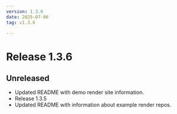 ```yaml
---
version: 1.3.6
date: 2025-07-06
tag: v1.3.6

---
```


# Release 1.3.6

## **Unreleased**
- Updated README with demo render site information. <!-- hash:1188b66d -->
- Release 1.3.5 <!-- hash:29e3b868 -->
- Updated README with information about example render repos. <!-- hash:3c652d97 -->

<!-- New entries will be added here -->

